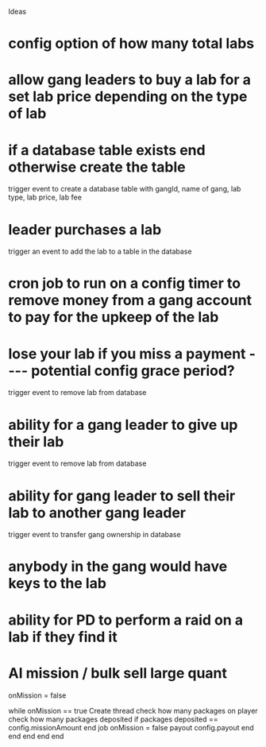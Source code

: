 Ideas

# config option of how many total labs
# allow gang leaders to buy a lab for a set lab price depending on the type of lab

# if a database table exists end otherwise create the table
trigger event to create a database table with gangId, name of gang, lab type, lab price, lab fee

# leader purchases a lab
 trigger an event to add the lab to a table in the database

# cron job to run on a config timer to remove money from a gang account to pay for the upkeep of the lab
# lose your lab if you miss a payment ---- potential config grace period?
 trigger event to remove lab from database

# ability for a gang leader to give up their lab
 trigger event to remove lab from database
# ability for gang leader to sell their lab to another gang leader
 trigger event to transfer gang ownership in database

# anybody in the gang would have keys to the lab

# ability for PD to perform a raid on a lab if they find it

# AI mission / bulk sell large quant
onMission = false

while onMission == true
    Create thread
        check how many packages on player
            check how many packages deposited
                if packages deposited == config.missionAmount
                    end job
                    onMission = false
                    payout config.payout
                end
            end
        end
    end
end